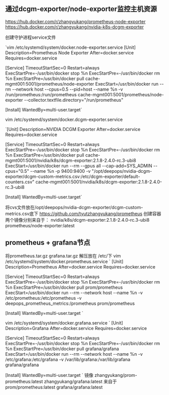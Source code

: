 
## 通过dcgm-exporter/node-exporter监控主机资源
https://hub.docker.com/r/zhangyukang/prometheus-node-exporter
https://hub.docker.com/r/zhangyukang/nvidia-k8s-dcgm-exporter

创建守护进程service文件 

`vim /etc/systemd/system/docker.node-exporter.service 
[Unit]
Description=Prometheus Node Exporter
After=docker.service
Requires=docker.service

[Service]
TimeoutStartSec=0
Restart=always
ExecStartPre=-/usr/bin/docker stop %n
ExecStartPre=-/usr/bin/docker rm %n
ExecStartPre=/usr/bin/docker pull cache-mgmt001:5001/prometheus/node-exporter
ExecStart=/usr/bin/docker run --rm --network host --cpus=0.5  --pid=host --name %n -v /run/prometheus:/run/prometheus cache-mgmt001:5001/prometheus/node-exporter --collector.textfile.directory="/run/prometheus"

[Install]
WantedBy=multi-user.target`



vim /etc/systemd/system/docker.dcgm-exporter.service 

`[Unit]
Description=NVIDIA DCGM Exporter
After=docker.service
Requires=docker.service

[Service]
TimeoutStartSec=0
Restart=always
ExecStartPre=-/usr/bin/docker stop %n
ExecStartPre=-/usr/bin/docker rm %n
ExecStartPre=/usr/bin/docker pull cache-mgmt001:5001/nvidia/k8s/dcgm-exporter:2.1.8-2.4.0-rc.3-ubi8
ExecStart=/usr/bin/docker run --rm --gpus all --cap-add=SYS_ADMIN --cpus="0.5" --name %n -p 9400:9400 -v "/opt/deepops/nvidia-dcgm-exporter/dcgm-custom-metrics.csv:/etc/dcgm-exporter/default-counters.csv" cache-mgmt001:5001/nvidia/k8s/dcgm-exporter:2.1.8-2.4.0-rc.3-ubi8

[Install]
WantedBy=multi-user.target`


将cvs文件放在/opt/deepops/nvidia-dcgm-exporter/dcgm-custom-metrics.csv底下 https://github.com/tyutzhangyukang/prometheus
创建容器 两个镜像分别来自于： nvidia/k8s/dcgm-exporter:2.1.8-2.4.0-rc.3-ubi8 prometheus/node-exporter:latest




## prometheus + grafana节点
将prometheus.tar.gz grafana.tar.gz 解压放在 /etc/下 
vim /etc/systemd/system/docker.prometheus.service
`
[Unit]
Description=Prometheus
After=docker.service
Requires=docker.service

[Service]
TimeoutStartSec=0
Restart=always
ExecStartPre=-/usr/bin/docker stop %n
ExecStartPre=-/usr/bin/docker rm %n
ExecStartPre=/usr/bin/docker pull prom/prometheus
ExecStart=/usr/bin/docker run --rm --network host --name %n -v /etc/prometheus:/etc/prometheus -v deepops_prometheus_metrics:/prometheus prom/prometheus

[Install]
WantedBy=multi-user.target
`

vim /etc/systemd/system/docker.grafana.service
`
[Unit]
Description=Grafana
After=docker.service
Requires=docker.service

[Service]
TimeoutStartSec=0
Restart=always
ExecStartPre=-/usr/bin/docker stop %n
ExecStartPre=-/usr/bin/docker rm %n
ExecStartPre=/usr/bin/docker pull grafana/grafana
ExecStart=/usr/bin/docker run --rm --network host --name %n -v /etc/grafana:/etc/grafana -v /var/lib/grafana:/var/lib/grafana grafana/grafana

[Install]
WantedBy=multi-user.target
`
镜像  zhangyukang/prom-prometheus:latest   zhangyukang/grafana:latest
来自于 prom/prometheus:latest   grafana/grafana:latest


